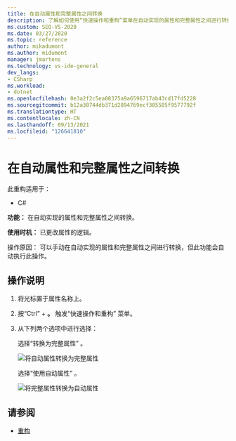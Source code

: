 ```yaml
---
title: 在自动属性和完整属性之间转换
description: 了解如何使用“快速操作和重构”菜单在自动实现的属性和完整属性之间进行转换。
ms.custom: SEO-VS-2020
ms.date: 03/27/2020
ms.topic: reference
author: mikadumont
ms.author: midumont
manager: jmartens
ms.technology: vs-ide-general
dev_langs:
- CSharp
ms.workload:
- dotnet
ms.openlocfilehash: 0e3a2f2c5ea08375a9a6596717ab43cd17fd5228
ms.sourcegitcommit: b12a38744db371d2894769ecf305585f9577792f
ms.translationtype: HT
ms.contentlocale: zh-CN
ms.lasthandoff: 09/13/2021
ms.locfileid: "126641810"
---
```

# <a name="convert-between-auto-property-and-full-property"></a>在自动属性和完整属性之间转换

此重构适用于：

- C#

**功能：** 在自动实现的属性和完整属性之间转换。

**使用时机：** 已更改属性的逻辑。

操作原因：  可以手动在自动实现的属性和完整属性之间进行转换，但此功能会自动执行此操作。 

## <a name="how-to"></a>操作说明

1. 将光标置于属性名称上。
2. 按“Ctrl”  + **。** 触发“快速操作和重构”  菜单。
3. 从下列两个选项中进行选择： 

    选择“转换为完整属性”  。

   ![将自动属性转换为完整属性](media/convert-auto-property-to-full-property.png) 

    选择“使用自动属性”  。 

    ![将完整属性转换为自动属性](media/convert-full-property-to-auto-property.png) 

## <a name="see-also"></a>请参阅

- [重构](../refactoring-in-visual-studio.md)
